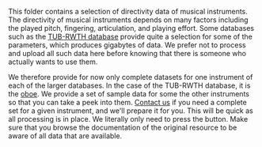 This folder contains a selection of directivity data of musical instruments. The directivity of musical instruments depends on many factors including the played pitch, fingering, articulation, and playing effort. Some databases such as the [TUB-RWTH database](http://dx.doi.org/10.14279/depositonce-5861.2) provide quite a selection for some of the parameters, which produces gigabytes of data. We prefer not to process and upload all such data here before knowing that there is someone who actually wants to use them. 

We therefore provide for now only complete datasets for one instrument of each of the larger databases. In the case of the TUB-RWTH database, it is the [oboe](Oboe_modern_TUB_RWTH). We provide a set of sample data for some the other instruments so that you can take a peek into them. [Contact us](http://www.ta.chalmers.se/people/jens-ahrens/) if you need a complete set for a given instrument, and we'll prepare it for you. This will be quick as all processing is in place. We literally only need to press the button. Make sure that you browse the documentation of the original resource to be aware of all data that are available.